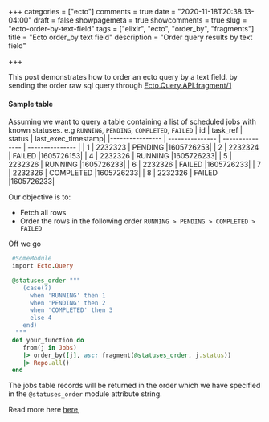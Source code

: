 +++
categories = ["ecto"]
comments = true
date = "2020-11-18T20:38:13-04:00"
draft = false
showpagemeta = true
showcomments = true
slug = "ecto-order-by-text-field"
tags = ["elixir", "ecto", "order_by", "fragments"]
title = "Ecto order_by text field"
description = "Order query results by text field"

+++

This post demonstrates how to order an ecto query by a text field.
by sending the order raw sql query through [Ecto.Query.API.fragment/1](https://hexdocs.pm/ecto/Ecto.Query.API.html#fragment/1)


#### Sample table
Assuming we want to query a table containing a list of scheduled jobs with known statuses. e.g 
`RUNNING`, `PENDING`, `COMPLETED`, `FAILED`
| id  | task_ref  | status    |  last_exec_timestamp|
|---------------- | --------------- | --------------- | --------------- |
| 1    | 2232323    | PENDING    |1605726253|
| 2    | 2232324    | FAILED    |1605726153|
| 4    | 2232326   | RUNNING   |1605726233|
| 5    | 2232326   | RUNNING   |1605726233|
| 6    | 2232326   | FAILED   |1605726233|
| 7    | 2232326   | COMPLETED   |1605726233|
| 8    | 2232326   | FAILED   |1605726233|

Our objective is to:
- Fetch all rows
- Order the rows in the following order
    `RUNNING > PENDING > COMPLETED > FAILED`

Off we go
```ruby
 #SomeModule
 import Ecto.Query

 @statuses_order """
    (case(?)
      when 'RUNNING' then 1
      when 'PENDING' then 2
      when 'COMPLETED' then 3
      else 4
    end)
  """
 def your_function do
    from(j in Jobs)
    |> order_by([j], asc: fragment(@statuses_order, j.status))
    |> Repo.all()
 end

```

The jobs table records will be returned in the order which we have specified in the `@statuses_order` module attribute string.

Read more here [here](https://elixirforum.com/t/error-interpolating-a-variable-as-the-first-argument-of-an-ecto-fragment/6711/2),